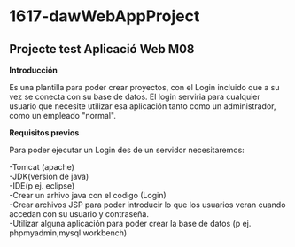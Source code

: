﻿# 1617-dawWebAppProject
## Projecte test Aplicació Web M08 

**Introducción**

Es una plantilla para poder crear proyectos, con el Login incluido que a su vez se conecta con su base de datos.
El login serviria para cualquier usuario que necesite utilizar esa aplicación tanto como un administrador, como un empleado "normal".

**Requisitos previos**

Para poder ejecutar un Login des de un servidor necesitaremos:  

-Tomcat (apache)  
-JDK(version de java)  
-IDE(p ej. eclipse)  
  -Crear un arhivo java con el codigo (Login)  
  -Crear archivos JSP para poder introducir lo que los usuarios veran cuando accedan con su usuario y contraseña.  
-Utilizar alguna aplicación para poder crear la base de datos (p ej. phpmyadmin,mysql workbench)

